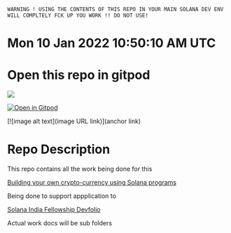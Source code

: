 ```
WARNING ! USING THE CONTENTS OF THIS REPO IN YOUR MAIN SOLANA DEV ENV WILL COMPLTELY FCK UP YOU WORK !! DO NOT USE!
```
# Mon 10 Jan 2022 10:50:10 AM UTC 

# Open this repo in gitpod

[![](https://gitpod.io/button/open-in-gitpod.svg)](https://gitpod.io/#https://github.com/morektz/qbSolanaMyMoney)

[![Open in Gitpod](https://gitpod.io/button/open-in-gitpod.svg)](https://gitpod.io/#github.com/morektz/qbSolanaMyMoney)

[![image alt text](image URL link)](anchor link)

# Repo Description 

This repo contains all the work being done for this 

[Building your own crypto-currency using Solana programs](https://openquest.xyz/quest/solana-my-money)

Being done to support appplication to 

[Solana India Fellowship Devfolio](https://solana-india-fellowship.devfolio.co/)

Actual work docs will be sub folders 

